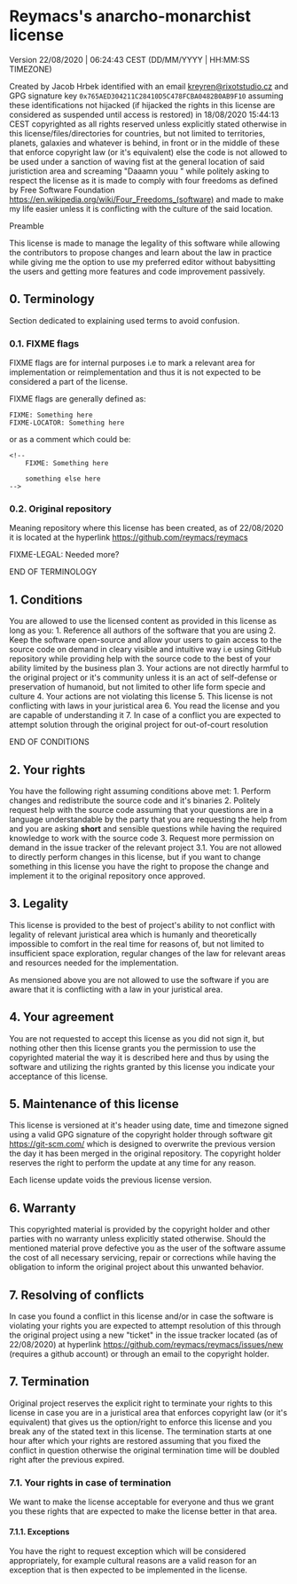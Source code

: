 # Reymacs's anarcho-monarchist license

Version 22/08/2020 | 06:24:43 CEST (DD/MM/YYYY | HH:MM:SS TIMEZONE)

Created by Jacob Hrbek identified with an email <kreyren@rixotstudio.cz> and GPG signature key `0x765AED304211C28410D5C478FCBA0482B0AB9F10` assuming these identifications not hijacked (if hijacked the rights in this license are considered as suspended until access is restored) in 18/08/2020 15:44:13 CEST copyrighted as all rights reserved unless explicitly stated otherwise in this license/files/directories for countries, but not limited to territories, planets, galaxies and whatever is behind, in front or in the middle of these that enforce copyright law (or it's equivalent) else the code is not allowed to be used under a sanction of waving fist at the general location of said juristiction area and screaming "Daaamn youu <Name>" while politely asking to respect the license as it is made to comply with four freedoms as defined by Free Software Foundation <https://en.wikipedia.org/wiki/Four_Freedoms_(software)> and made to make my life easier unless it is conflicting with the culture of the said location.

Preamble

This license is made to manage the legality of this software while allowing the contributors to propose changes and learn about the law in practice while giving me the option to use my preferred editor without babysitting the users and getting more features and code improvement passively.

## 0. Terminology

Section dedicated to explaining used terms to avoid confusion.

### 0.1. FIXME flags

FIXME flags are for internal purposes i.e to mark a relevant area for implementation or reimplementation and thus it is not expected to be considered a part of the license.

FIXME flags are generally defined as:

```
FIXME: Something here
FIXME-LOCATOR: Something here
```

or as a comment which could be:

```
<!--
	FIXME: Something here

	something else here
-->
```

### 0.2. Original repository

Meaning repository where this license has been created, as of 22/08/2020 it is located at the hyperlink https://github.com/reymacs/reymacs

FIXME-LEGAL: Needed more?

END OF TERMINOLOGY

## 1. Conditions

You are allowed to use the licensed content as provided in this license as long as you:
	1. Reference all authors of the software that you are using
	2. Keep the software open-source and allow your users to gain access to the source code on demand in cleary visible and intuitive way i.e using GitHub repository while providing help with the source code to the best of your ability limited by the business plan
	3. Your actions are not directly harmful to the original project or it's community unless it is an act of self-defense or preservation of humanoid, but not limited to other life form specie and culture
	4. Your actions are not violating this license
	5. This license is not conflicting with laws in your juristical area
	6. You read the license and you are capable of understanding it
	7. In case of a conflict you are expected to attempt solution through the original project for out-of-court resolution

END OF CONDITIONS

## 2. Your rights

You have the following right assuming conditions above met:
	1. Perform changes and redistribute the source code and it's binaries
	2. Politely request help with the source code assuming that your questions are in a language understandable by the party that you are requesting the help from and you are asking **short** and sensible questions while having the required knowledge to work with the source code
	3. Request more permission on demand in the issue tracker of the relevant project
	3.1. You are not allowed to directly perform changes in this license, but if you want to change something in this license you have the right to propose the change and implement it to the original repository once approved.

## 3. Legality

This license is provided to the best of project's ability to not conflict with legality of relevant juristical area which is humanly and theoretically impossible to comfort in the real time for reasons of, but not limited to insufficient space exploration, regular changes of the law for relevant areas and resources needed for the implementation.

As mensioned above you are not allowed to use the software if you are aware that it is conflicting with a law in your juristical area.

## 4. Your agreement

You are not requested to accept this license as you did not sign it, but nothing other then this license grants you the permission to use the copyrighted material the way it is described here and thus by using the software and utilizing the rights granted by this license you indicate your acceptance of this license.

## 5. Maintenance of this license

This license is versioned at it's header using date, time and timezone signed using a valid GPG signature of the copyright holder through software git <https://git-scm.com/> which is designed to overwrite the previous version the day it has been merged in the original repository. The copyright holder reserves the right to perform the update at any time for any reason.

Each license update voids the previous license version.

## 6. Warranty

This copyrighted material is provided by the copyright holder and other parties with no warranty unless explicitly stated otherwise. Should the mentioned material prove defective you as the user of the software assume the cost of all necessary servicing, repair or corrections while having the obligation to inform the original project about this unwanted behavior.

## 7. Resolving of conflicts

In case you found a conflict in this license and/or in case the software is violating your rights you are expected to attempt resolution of this through the original project using a new "ticket" in the issue tracker located (as of 22/08/2020) at hyperlink https://github.com/reymacs/reymacs/issues/new (requires a github account) or through an email to the copyright holder.

## 7. Termination

Original project reserves the explicit right to terminate your rights to this license in case you are in a juristical area that enforces copyright law (or it's equivalent) that gives us the option/right to enforce this license and you break any of the stated text in this license. The termination starts at one hour after which your rights are restored assuming that you fixed the conflict in question otherwise the original termination time will be doubled right after the previous expired.

### 7.1. Your rights in case of termination

We want to make the license acceptable for everyone and thus we grant you these rights that are expected to make the license better in that area.

#### 7.1.1. Exceptions

You have the right to request exception which will be considered appropriately, for example cultural reasons are a valid reason for an exception that is then expected to be implemented in the license.
